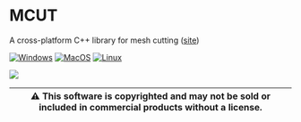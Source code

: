 # MCUT

A cross-platform C++ library for mesh cutting ([site](https://cutdigital.github.io/mcut.github.io/.))

[![Windows](https://github.com/cutdigital/mcut/actions/workflows/windows.yml/badge.svg)](https://github.com/cutdigital/mcut/actions/workflows/windows.yml)
[![MacOS](https://github.com/cutdigital/mcut/actions/workflows/macos.yml/badge.svg)](https://github.com/cutdigital/mcut/actions/workflows/macos.yml) [![Linux](https://github.com/cutdigital/mcut/actions/workflows/linux.yaml/badge.svg)](https://github.com/cutdigital/mcut/actions/workflows/linux.yaml)

![](https://github.com/cutdigital/mcut.github.io/blob/master/docs/media/repo-teaser/github-teaser.png?raw=true)

|:warning: This software is copyrighted and may not be sold or included in commercial products without a license. |
| --- |
